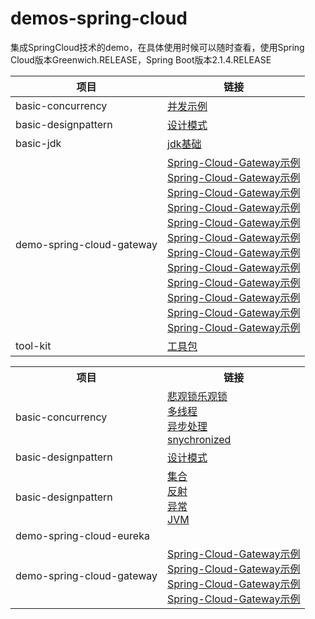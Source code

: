 # demos-spring-cloud
集成SpringCloud技术的demo，在具体使用时候可以随时查看，使用Spring Cloud版本Greenwich.RELEASE，Spring Boot版本2.1.4.RELEASE


|项目|链接|
|----|----|
|basic-concurrency|[并发示例](http://blog.haijuny.wang/Summer-Generator)|
|basic-designpattern|[设计模式](http://blog.haijuny.wang/Summer-Generator)|
|basic-jdk|[jdk基础](http://blog.haijuny.wang/Summer-Generator)|
|demo-spring-cloud-gateway|[Spring-Cloud-Gateway示例](http://blog.haijuny.wang/Summer-Generator)<br>[Spring-Cloud-Gateway示例](http://blog.haijuny.wang/Summer-Generator)<br>[Spring-Cloud-Gateway示例](http://blog.haijuny.wang/Summer-Generator)<br>[Spring-Cloud-Gateway示例](http://blog.haijuny.wang/Summer-Generator)<br>[Spring-Cloud-Gateway示例](http://blog.haijuny.wang/Summer-Generator)<br>[Spring-Cloud-Gateway示例](http://blog.haijuny.wang/Summer-Generator)<br>[Spring-Cloud-Gateway示例](http://blog.haijuny.wang/Summer-Generator)<br>[Spring-Cloud-Gateway示例](http://blog.haijuny.wang/Summer-Generator)<br>[Spring-Cloud-Gateway示例](http://blog.haijuny.wang/Summer-Generator)<br>[Spring-Cloud-Gateway示例](http://blog.haijuny.wang/Summer-Generator)<br>[Spring-Cloud-Gateway示例](http://blog.haijuny.wang/Summer-Generator)<br>[Spring-Cloud-Gateway示例](http://blog.haijuny.wang/Summer-Generator)|
|tool-kit|[工具包](http://blog.haijuny.wang/Summer-Generator)|

<table>
    <tr>
        <th>项目</th>
        <th>链接</th>
    </tr>
    <tr>
        <td>basic-concurrency</td>
        <td>
            <a href="http://blog.haijuny.wang/HighConcurrency-PessimisticLockAndOptimisticLock/">悲观锁乐观锁</a><br>
            <a href="http://blog.haijuny.wang/HighConcurrency-multithreading/">多线程</a><br>
            <a href="http://blog.haijuny.wang/HighConcurrency-AsynchronousProcess/">异步处理</a><br>
            <a href="http://blog.haijuny.wang/HighConcurrency-snychronized/">snychronized</a><br>
        </td>
    </tr>
    <tr>
        <td>basic-designpattern</td>
        <td>
        <a href="http://blog.haijuny.wang/Java基础/设计模式">设计模式</a><br>
        </td>
    </tr>
    <tr>
        <td>basic-designpattern</td>
        <td>
            <a href="http://blog.haijuny.wang/Java%E5%9F%BA%E7%A1%80/%E9%9B%86%E5%90%88/">集合</a><br>
            <a href="http://blog.haijuny.wang/Java%E5%9F%BA%E7%A1%80/%E5%8F%8D%E5%B0%84/">反射</a><br>
            <a href="http://blog.haijuny.wang/Java%E5%9F%BA%E7%A1%80/%E5%BC%82%E5%B8%B8/">异常</a><br>
            <a href="http://blog.haijuny.wang/Java%E5%9F%BA%E7%A1%80/%E5%BC%82%E5%B8%B8/">JVM</a><br>
        </td>
    </tr>
    <tr>
        <td>demo-spring-cloud-eureka</td>
        <td>
        </td>
    </tr>
    <tr>
        <td>demo-spring-cloud-gateway</td>
        <td>
            <a href="http://blog.haijuny.wang/HighConcurrency-snychronized/">Spring-Cloud-Gateway示例</a><br>
            <a href="http://blog.haijuny.wang/HighConcurrency-snychronized/">Spring-Cloud-Gateway示例</a><br>
            <a href="http://blog.haijuny.wang/HighConcurrency-snychronized/">Spring-Cloud-Gateway示例</a><br>
            <a href="http://blog.haijuny.wang/HighConcurrency-snychronized/">Spring-Cloud-Gateway示例</a><br>
        </td>
    </tr>
</table>